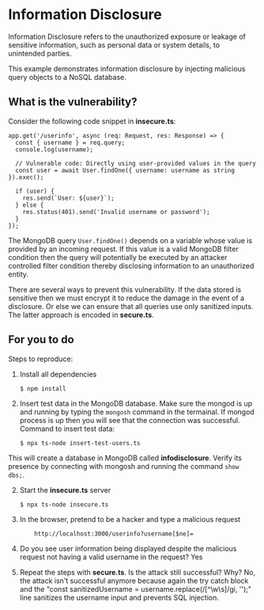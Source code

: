# Information Disclosure
Information Disclosure refers to the unauthorized exposure or leakage of sensitive information, such as personal data or system details, to unintended parties.

This example demonstrates information disclosure by injecting malicious query objects to a NoSQL database.

## What is the vulnerability?

Consider the following code snippet in **insecure.ts**:

```
app.get('/userinfo', async (req: Request, res: Response) => {
  const { username } = req.query;
  console.log(username);

  // Vulnerable code: Directly using user-provided values in the query
  const user = await User.findOne({ username: username as string }).exec();

  if (user) {
    res.send(`User: ${user}`);
  } else {
    res.status(401).send('Invalid username or password');
  }
});
```

The MongoDB query `User.findOne()` depends on a variable whose value is provided by an incoming request. If this value is a valid MongoDB filter condition then the query will potentially be executed by an attacker controlled filter condition thereby disclosing information to an unauthorized entity.

There are several ways to prevent this vulnerability. If the data stored is sensitive then we must encrypt it to reduce the damage in the event of a disclosure. Or else we can ensure that all queries use only sanitized inputs. The latter approach is encoded in **secure.ts**. 

## For you to do

Steps to reproduce:

1. Install all dependencies

    `$ npm install`

2. Insert test data in the MongoDB database. Make sure the mongod is up and running by typing the `mongosh` command in the termainal. If mongod process is up then you will see that the connection was successful. Command to insert test data:

    `$ npx ts-node insert-test-users.ts`

This will create a database in MongoDB called __infodisclosure__. Verify its presence by connecting with mongosh and running the command `show dbs;`.

2. Start the **insecure.ts** server

    `$ npx ts-node insecure.ts`

3. In the browser, pretend to be a hacker and type a malicious request

    ```
        http://localhost:3000/userinfo?username[$ne]=
    ```

4. Do you see user information being displayed despite the malicious request not having a valid username in the request? Yes

5. Repeat the steps with **secure.ts**. Is the attack still successful? Why? No, the attack isn't successful anymore because again the try catch block and the "const sanitizedUsername = username.replace(/[^\w\s]/gi, '');" line sanitizes the username input and prevents SQL injection.